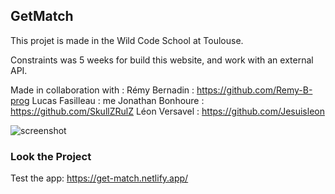 ## GetMatch

This projet is made in the Wild Code School at Toulouse.

Constraints was 5 weeks for build this website, and work with an external API.

Made in collaboration with :
Rémy Bernadin : https://github.com/Remy-B-prog
Lucas Fasilleau : me
Jonathan Bonhoure : https://github.com/SkullZRulZ
Léon Versavel : https://github.com/Jesuisleon



![screenshot](https://user-images.githubusercontent.com/111858991/205262903-3a7ba64e-965e-4295-9815-ddceb6cb9a14.png)


### Look the Project

Test the app: https://get-match.netlify.app/



